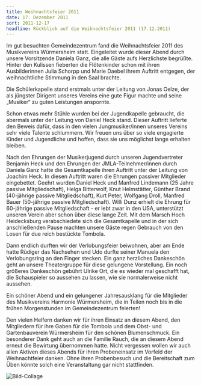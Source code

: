 ```yaml
---
title: Weihnachtsfeier 2011
date: 17. Dezember 2011
sort: 2011-12-17
headline: Rückblick auf die Weihnachtsfeier 2011 (17.12.2011)
---
```


Im gut besuchten Gemeindezentrum fand die Weihnachtsfeier 2011 des Musikvereins Würmersheim statt. Eingeleitet wurde dieser Abend durch unsere Vorsitzende Daniela Ganz, die alle Gäste aufs Herzlichste begrüßte. Hinter den Kulissen fieberten die Flötenkinder schon mit ihren Ausbilderinnen Julia Schorpp und Marie Daebel ihrem Auftritt entgegen, der weihnachtliche Stimmung in den Saal brachte.

Die Schülerkapelle stand erstmals unter der Leitung von Jonas Oelze, der als jüngster Dirigent unseres Vereins eine gute Figur machte und seine „Musiker“ zu guten Leistungen anspornte.

Schon etwas mehr Stühle wurden bei der Jugendkapelle gebraucht, die abermals unter der Leitung von Daniel Heck stand. Dieser Auftritt lieferte den Beweis dafür, dass in den vielen Jungmusiker/innen unseres Vereins sehr viele Talente schlummern. Wir freuen uns über so viele engagierte Kinder und Jugendliche und hoffen, dass sie uns möglichst lange erhalten bleiben.

Nach den Ehrungen der Musikerjugend durch unseren Jugendvertreter Benjamin Heck und den Ehrungen der JMLA-Teilnehmer/innen durch Daniela Ganz hatte die Gesamtkapelle ihren Auftritt unter der Leitung von Joachim Heck. In diesen Auftritt waren die Ehrungen passiver Mitglieder eingebettet. Geehrt wurden Daniel Heck und Manfred Lindemann (25 Jahre passive Mitgliedschaft), Helga Bitterwolf, Knut Helmstätter, Günther Brand (40-jährige passive Mitgliedschaft), Kurt Peter, Wolfgang Droll, Manfred Bauer (50-jährige passive Mitgliedschaft). Willi Dunz erhielt die Ehrung für 60-jährige passive Mitgliedschaft - er lebt zwar in den USA, unterstützt unseren Verein aber schon über diese lange Zeit. Mit dem Marsch Hoch Heidecksburg verabschiedete sich die Gesamtkapelle und in der sich anschließenden Pause machten unsere Gäste regen Gebrauch von den Losen für due reich bestückte Tombola.

Dann endlich durften wir der Verlobungsfeier beiwohnen, aber am Ende hatte Rüdiger das Nachsehen und Udo durfte seiner Manuela den Verlobungsring an den Finger stecken. Ein ganz herzliches Dankeschön geht an unsere Theatergruppe für diese gelungene Vorstellung. Ein noch größeres Dankeschön gebührt Ulrike Ort, die es wieder mal geschafft hat, die Schauspieler so aussehen zu lassen, wie sie normalerweise nicht aussehen.

Ein schöner Abend und ein gelungener Jahresausklang für die Mitglieder des Musikvereins Harmonie Würmersheim, die in Teilen noch bis in die frühen Morgenstunden im Gemeindezentrum feierten!

Den vielen Helfern danken wir für ihren Einsatz an diesem Abend, den Mitgliedern für ihre Gaben für die Tombola und dem Obst- und Gartenbauverein Würmersheim für den schönen Blumenschmuck. Ein besonderer Dank geht auch an die Familie Rauch, die an diesem Abend erneut die Bewirtung übernommen hatte. Nicht vergessen wollen wir auch allen Aktiven dieses Abends für ihren Probeneinsatz im Vorfeld der Weihnachtfeier danken. Ohne ihren Probenbesuch und die Bereitschaft zum Üben könnte solch eine Veranstaltung gar nicht stattfinden.

![Bild-Collage](/images/rueckblick/weihnachtsfeier11.jpg)
